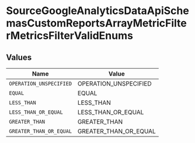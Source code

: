 # SourceGoogleAnalyticsDataApiSchemasCustomReportsArrayMetricFilterMetricsFilterValidEnums


## Values

| Name                    | Value                   |
| ----------------------- | ----------------------- |
| `OPERATION_UNSPECIFIED` | OPERATION_UNSPECIFIED   |
| `EQUAL`                 | EQUAL                   |
| `LESS_THAN`             | LESS_THAN               |
| `LESS_THAN_OR_EQUAL`    | LESS_THAN_OR_EQUAL      |
| `GREATER_THAN`          | GREATER_THAN            |
| `GREATER_THAN_OR_EQUAL` | GREATER_THAN_OR_EQUAL   |
